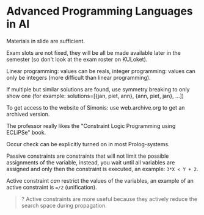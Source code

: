 Advanced Programming Languages in AI
====================================

Materials in slide are sufficient.

Exam slots are not fixed, they will be all be made available later in the semester (so don't look at the exam roster on KULoket).

Linear programming: values can be reals, integer programming: values can only be integers (more difficult than linear programming).

If multiple but similar solutions are found, use symmetry breaking to only show one (for example: solutions=[{jan, piet, ann}, {ann, piet, jan}, ...])

To get access to the website of Simonis: use web.archive.org to get an archived version.

The professor really likes the "Constraint Logic Programming using ECLiPSe" book.

Occur check can be explicitly turned on in most Prolog-systems.

Passive constraints are constraints that will not limit the possible assignments of the variable, instead, you wait until all variables are assigned and only then
the constraint is executed, an example: `3*X < Y + 2`.

Active constraint *can* restrict the values of the variables, an example of an active constraint is `=/2` (unification).

> ? Active constraints are more useful because they actively reduce the search space during propagation.